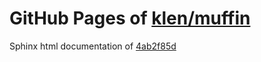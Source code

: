 GitHub Pages of [klen/muffin](https://github.com/klen/muffin.git)
===
Sphinx html documentation of [4ab2f85d](https://github.com/klen/muffin/tree/4ab2f85d3eefa46f72beba5c46e0b5245e78b808)
